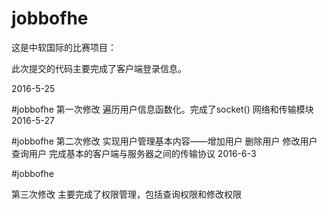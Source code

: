 # jobbofhe

这是中软国际的比赛项目：

此次提交的代码主要完成了客户端登录信息。

2016-5-25

#jobbofhe
第一次修改
遍历用户信息函数化。完成了socket() 网络和传输模块
2016-5-27

#jobbofhe
第二次修改
实现用户管理基本内容——增加用户 删除用户 修改用户 查询用户
完成基本的客户端与服务器之间的传输协议
2016-6-3 

#jobbofhe

第三次修改
主要完成了权限管理，包括查询权限和修改权限
